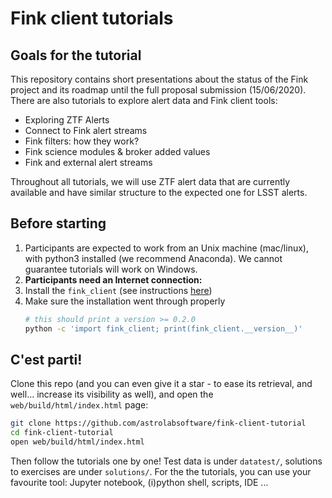 # Fink client tutorials

## Goals for the tutorial

This repository contains short presentations about the status of the
Fink project and its roadmap until the full proposal submission (15/06/2020).
There are also tutorials to explore alert data and Fink client tools:

* Exploring ZTF Alerts
* Connect to Fink alert streams
* Fink filters: how they work?
* Fink science modules & broker added values
* Fink and external alert streams

Throughout all tutorials, we will use ZTF alert data that are currently available
and have similar structure to the expected one for LSST alerts.

## Before starting

1. Participants are expected to work from an Unix machine (mac/linux), with python3 installed (we recommend Anaconda). We cannot guarantee tutorials will work on Windows.
2. **Participants need an Internet connection:**
3. Install the `fink_client` (see instructions [here](https://github.com/astrolabsoftware/fink-client))
4. Make sure the installation went through properly
    ```bash
    # this should print a version >= 0.2.0
    python -c 'import fink_client; print(fink_client.__version__)'
    ```

## C'est parti!

Clone this repo (and you can even give it a star - to ease its retrieval, and well... increase its visibility as well), and open the `web/build/html/index.html` page:

```bash
git clone https://github.com/astrolabsoftware/fink-client-tutorial
cd fink-client-tutorial
open web/build/html/index.html
```

Then follow the tutorials one by one! Test data is under `datatest/`, solutions to exercises are under `solutions/`. For the the tutorials, you can use your favourite tool: Jupyter notebook, (i)python shell, scripts, IDE ...
